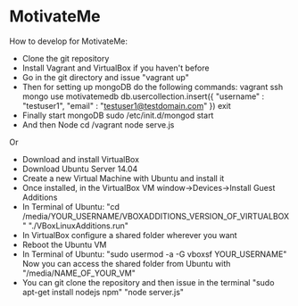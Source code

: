MotivateMe
==========

How to develop for MotivateMe:

- Clone the git repository
- Install Vagrant and VirtualBox if you haven't before
- Go in the git directory and issue "vagrant up"
- Then for setting up mongoDB do the following commands:
	vagrant ssh
	mongo
	use motivatemedb
	db.usercollection.insert({ "username" : "testuser1", "email" : "testuser1@testdomain.com" })
	exit
- Finally start mongoDB
	sudo /etc/init.d/mongod start
- And then Node
	cd /vagrant
	node serve.js

Or

- Download and install VirtualBox
- Download Ubuntu Server 14.04
- Create a new Virtual Machine with Ubuntu and install it
- Once installed, in the VirtualBox VM window->Devices->Install Guest Additions
- In Terminal of Ubuntu: 
	"cd /media/YOUR_USERNAME/VBOXADDITIONS_VERSION_OF_VIRTUALBOX"
	"./VBoxLinuxAdditions.run"
- In VirtualBox configure a shared folder wherever you want
- Reboot the Ubuntu VM
- In Terminal of Ubuntu:
	"sudo usermod -a -G vboxsf YOUR_USERNAME"
	Now you can access the shared folder from Ubuntu with "/media/NAME_OF_YOUR_VM"
- You can git clone the repository and then issue in the terminal
	"sudo apt-get install nodejs npm"
	"node server.js"